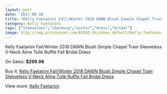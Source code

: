```yaml
---
layout: post
date: '2017-09-18'
title: "Kelly Faetanini Fall/Winter 2018 DAWN Blush Simple Chapel Train Sleeveless V-Neck Aline Tulle Ruffle Fall Bridal Dress"
category: Kelly Faetanini
tags: ["sleeveless","charming","winter","dress","bridal"]
image: http://img.princessan.com/61502-thickbox_default/kelly-faetanini-fall-winter-2018-dawn-blush-simple-chapel-train-sleeveless-v-neck-aline-tulle-ruffle-fall-bridal-dress.jpg
---
```

Kelly Faetanini Fall/Winter 2018 DAWN Blush Simple Chapel Train Sleeveless V-Neck Aline Tulle Ruffle Fall Bridal Dress

On Sales: **$299.98**
<a href="https://www.princessan.com/en/kelly-faetanini/27300-kelly-faetanini-fall-winter-2018-dawn-blush-simple-chapel-train-sleeveless-v-neck-aline-tulle-ruffle-fall-bridal-dress.html"><amp-img layout="responsive" width="600" height="600" src="//img.princessan.com/61502-thickbox_default/kelly-faetanini-fall-winter-2018-dawn-blush-simple-chapel-train-sleeveless-v-neck-aline-tulle-ruffle-fall-bridal-dress.jpg" alt="Kelly Faetanini Fall/Winter 2018 DAWN Blush Simple Chapel Train Sleeveless V-Neck Aline Tulle Ruffle Fall Bridal Dress 0" /></a>
<a href="https://www.princessan.com/en/kelly-faetanini/27300-kelly-faetanini-fall-winter-2018-dawn-blush-simple-chapel-train-sleeveless-v-neck-aline-tulle-ruffle-fall-bridal-dress.html"><amp-img layout="responsive" width="600" height="600" src="//img.princessan.com/61504-thickbox_default/kelly-faetanini-fall-winter-2018-dawn-blush-simple-chapel-train-sleeveless-v-neck-aline-tulle-ruffle-fall-bridal-dress.jpg" alt="Kelly Faetanini Fall/Winter 2018 DAWN Blush Simple Chapel Train Sleeveless V-Neck Aline Tulle Ruffle Fall Bridal Dress 1" /></a>
<a href="https://www.princessan.com/en/kelly-faetanini/27300-kelly-faetanini-fall-winter-2018-dawn-blush-simple-chapel-train-sleeveless-v-neck-aline-tulle-ruffle-fall-bridal-dress.html"><amp-img layout="responsive" width="600" height="600" src="//img.princessan.com/61503-thickbox_default/kelly-faetanini-fall-winter-2018-dawn-blush-simple-chapel-train-sleeveless-v-neck-aline-tulle-ruffle-fall-bridal-dress.jpg" alt="Kelly Faetanini Fall/Winter 2018 DAWN Blush Simple Chapel Train Sleeveless V-Neck Aline Tulle Ruffle Fall Bridal Dress 2" /></a>

Buy it: [Kelly Faetanini Fall/Winter 2018 DAWN Blush Simple Chapel Train Sleeveless V-Neck Aline Tulle Ruffle Fall Bridal Dress](https://www.princessan.com/en/kelly-faetanini/27300-kelly-faetanini-fall-winter-2018-dawn-blush-simple-chapel-train-sleeveless-v-neck-aline-tulle-ruffle-fall-bridal-dress.html "Kelly Faetanini Fall/Winter 2018 DAWN Blush Simple Chapel Train Sleeveless V-Neck Aline Tulle Ruffle Fall Bridal Dress")

View more: [Kelly Faetanini](https://www.princessan.com/en/256-kelly-faetanini "Kelly Faetanini")